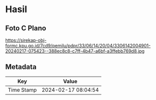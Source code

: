 # Hasil

## Foto C Plano

https://sirekap-obj-formc.kpu.go.id/7cd9/pemilu/pdpr/33/06/14/20/04/3306142004901-20240217-075423--388ec8c8-c7ff-4b47-a6bf-a3ffebb769d8.jpg


## Metadata

| Key        | Value               |
| ---------- | ------------------- |
| Time Stamp | 2024-02-17 08:04:54 |



